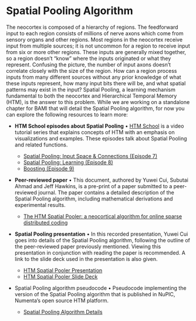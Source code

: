Spatial Pooling Algorithm
========================

The neocortex is composed of a hierarchy of regions. The feedforward input to
each region consists of millions of nerve axons which come from sensory organs
and other regions. Most regions in the neocortex receive input from multiple
sources; it is not uncommon for a region to receive input from six or more other
regions. These inputs are generally mixed together, so a region doesn’t “know”
where the inputs originated or what they represent. Confusing the picture, the
number of input axons doesn’t correlate closely with the size of the region. How
can a region process inputs from many different sources without any prior
knowledge of what these inputs represent, how many input bits there will be, and
what spatial patterns may exist in the input? Spatial Pooling, a learning
mechanism fundamental to both the neocortex and Hierarchical Temporal Memory
(HTM), is the answer to this problem. While we are working on a standalone
chapter for BAMI that will detail the Spatial Pooling algorithm, for now you can
explore the following resources to learn more:

- **HTM School episodes about Spatial Pooling** • [HTM School](https://numenta.org/htm-school/) is a video tutorial series that explains concepts of HTM with an emphasis on visualizations and examples.  These episodes talk about Spatial Pooling and related functions.
    - [Spatial Pooling: Input Space & Connections (Episode 7)](https://www.youtube.com/watch?v=R5UoFNtv5AU)
    - [Spatial Pooling: Learning (Episode 8)](https://www.youtube.com/watch?v=rHvjykCIrZM)
    - [Boosting (Episode 9)](https://www.youtube.com/watch?v=MSwoNAODrgk)

- **Peer-reviewed paper** • This document, authored by Yuwei Cui, Subutai Ahmad and Jeff Hawkins, is a pre-print of a paper submitted to a peer-reviewed journal. The paper contains a detailed description of the Spatial Pooling algorithm, including mathematical derivations and experimental results.
    - [The HTM Spatial Pooler: a neocortical algorithm for online sparse distributed coding](http://biorxiv.org/content/early/2017/02/16/085035)

- **Spatial Pooling presentation** • In this recorded presentation, Yuwei Cui
goes into details of the Spatial Pooling algorithm, following the outline of the
peer-reviewed paper previously mentioned. Viewing this presentation in
conjunction with reading the paper is recommended. A link to the slide deck used
in the presentation is also given.
    - [HTM Spatial Pooler Presentation](https://www.youtube.com/watch?v=1r6GxDsEdd0)
    - [HTM Spatial Pooler Slide Deck](/assets/pdf/spatial-pooling-algorithm/HTM-Spatial-Pooler-Overview.pdf)

- Spatial Pooling algorithm pseudocode • Pseudocode implementing the version of the Spatial Pooling algorithm that is published in NuPIC, Numenta’s open source HTM platform.
    - [Spatial Pooling Algorithm Details](/assets/pdf/spatial-pooling-algorithm/Spatial-Pooling-Algorithm-Details.pdf)
